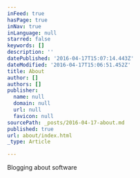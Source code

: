 ```yaml
---
inFeed: true
hasPage: true
inNav: true
inLanguage: null
starred: false
keywords: []
description: ''
datePublished: '2016-04-17T15:07:14.443Z'
dateModified: '2016-04-17T15:06:51.452Z'
title: About
author: []
authors: []
publisher:
  name: null
  domain: null
  url: null
  favicon: null
sourcePath: _posts/2016-04-17-about.md
published: true
url: about/index.html
_type: Article

---
```

Blogging about software